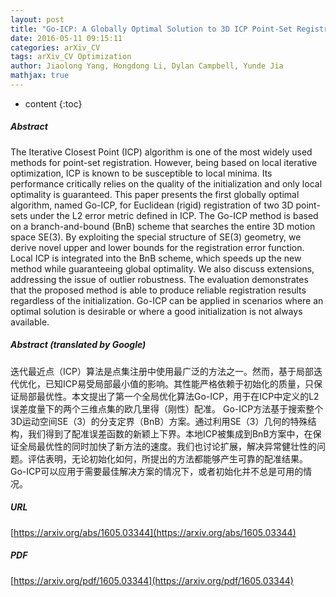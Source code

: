 ```yaml
---
layout: post
title: "Go-ICP: A Globally Optimal Solution to 3D ICP Point-Set Registration"
date: 2016-05-11 09:15:11
categories: arXiv_CV
tags: arXiv_CV Optimization
author: Jiaolong Yang, Hongdong Li, Dylan Campbell, Yunde Jia
mathjax: true
---
```


* content
{:toc}

##### Abstract
The Iterative Closest Point (ICP) algorithm is one of the most widely used methods for point-set registration. However, being based on local iterative optimization, ICP is known to be susceptible to local minima. Its performance critically relies on the quality of the initialization and only local optimality is guaranteed. This paper presents the first globally optimal algorithm, named Go-ICP, for Euclidean (rigid) registration of two 3D point-sets under the L2 error metric defined in ICP. The Go-ICP method is based on a branch-and-bound (BnB) scheme that searches the entire 3D motion space SE(3). By exploiting the special structure of SE(3) geometry, we derive novel upper and lower bounds for the registration error function. Local ICP is integrated into the BnB scheme, which speeds up the new method while guaranteeing global optimality. We also discuss extensions, addressing the issue of outlier robustness. The evaluation demonstrates that the proposed method is able to produce reliable registration results regardless of the initialization. Go-ICP can be applied in scenarios where an optimal solution is desirable or where a good initialization is not always available.

##### Abstract (translated by Google)
迭代最近点（ICP）算法是点集注册中使用最广泛的方法之一。然而，基于局部迭代优化，已知ICP易受局部最小值的影响。其性能严格依赖于初始化的质量，只保证局部最优性。本文提出了第一个全局优化算法Go-ICP，用于在ICP中定义的L2误差度量下的两个三维点集的欧几里得（刚性）配准。 Go-ICP方法基于搜索整个3D运动空间SE（3）的分支定界（BnB）方案。通过利用SE（3）几何的特殊结构，我们得到了配准误差函数的新颖上下界。本地ICP被集成到BnB方案中，在保证全局最优性的同时加快了新方法的速度。我们也讨论扩展，解决异常健壮性的问题。评估表明，无论初始化如何，所提出的方法都能够产生可靠的配准结果。 Go-ICP可以应用于需要最佳解决方案的情况下，或者初始化并不总是可用的情况。

##### URL
[https://arxiv.org/abs/1605.03344](https://arxiv.org/abs/1605.03344)

##### PDF
[https://arxiv.org/pdf/1605.03344](https://arxiv.org/pdf/1605.03344)


